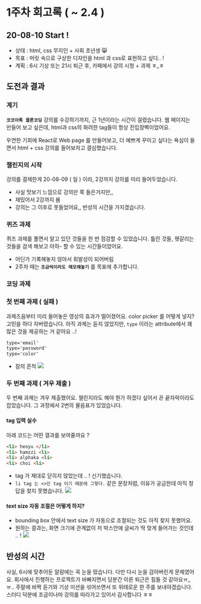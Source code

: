 # 1주차 회고록 ( ~ 2.4 )
## 20-08-10 Start ! 
- 상태 : html, css 무지인 + 사회 초년생 :smile_cat: 
- 목표 : 머릿 속으로 구상한 디자인을 html 과 css로 표현하고 싶다.. !
- 계획 : 6시 기상 또는 21시 퇴근 후, 카페에서 강의 시청 + 과제 ㅎ_ㅎ

## 도전과 결과
### 계기 
**`코코아톡 클론코딩`** 강의를 수강하기까지, 근 1년이라는 시간이 걸렸습니다. 웹 페이지는 만들어 보고 싶은데, html과 css의 화려한 tag들이 항상 진입장벽이었어요.

우연한 기회에 React로 Web page 를 만들어보고, 더 예쁘게 꾸미고 싶다는 욕심이 들면서 html + css 강의를 들어보자고 결심했습니다.

### 챌린지의 시작
강의를 결제한게 20-08-09 ( 일 ) 이라, 2강까지 강의를 미리 들어두었습니다.
- 사실 맛보기 느낌으로 강의만 쭉 들은거지만,,
- 재밌어서 2강까지 봄
- 강의는 그 이후로 못들었어요,, 반성의 시간을 가지겠습니다.

### 퀴즈 과제
퀴즈 과제를 풀면서 알고 있던 것들을 한 번 점검할 수 있었습니다. 틀린 것들, 헷갈리는 것들을 검색 해보고 아하- 할 수 있는 시간들이었어요.
- 어딘가 기록해놓지 않아서 휘발성이 되어버림
- 2주차 때는 **`조금씩이라도 메모해놓기`** 를 목표에 추가합니다.

### 코딩 과제
### 첫 번째 과제 ( 실패 )
과제즈음부터 미리 들어놓은 영상의 효과가 떨어졌어요. color picker 를 어떻게 넣지? 고민을 하다 자버렸습니다. 아직 과제는 듣지 않았지만, `type` 이라는 attribute에서 꽤 많은 것을 제공하는 거 같아요 ..!
``` html
type='email'
type='password'
type='color'
```
- 잠의 흔적 
![](https://i.imgur.com/a9HiZE0.png)


### 두 번째 과제 ( 겨우 제출 )
두 번째 과제는 겨우 제출했어요. 챌린지라도 해야 뭔가 하겠다 싶어서 끈 끝자락이라도 잡았습니다. 그 과정에서 2번의 물음표가 있었습니다.
#### tag 입력 실수
아래 코드는 어떤 결과를 보여줄까요 ? 
``` html
<li> heoyu </li>
<li> hamzzi <li>
<li> alphaka <li>
<li> choi <li>
```
- tag 가 제대로 닫히지 않았는데 .. ! 신기했습니다.
- `li tag 는 <>인 tag 이기 때문에 그렇다.` 같은 문장처럼, 이유가 궁금한데 아직 정답을 찾지 못했습니다.
![](https://i.imgur.com/xjKyuHb.png)

#### text size 자동 조절은 어떻게 하지?
- bounding box 안에서 text size 가 자동으로 조절되는 것도 아직 찾지 못했어요.
- 원하는 결과는, 화면 크기에 관계없이 저 박스안에 글씨가 딱 맞게 들어가는 것인데 .. !
![](https://i.imgur.com/Bmowkg9.png)


## 반성의 시간
사실, 6시에 맞추어둔 알람에는 꼭 눈을 떴습니다. 다만 다시 눈을 감아버린게 문제였어요. 회사에서 진행하는 프로젝트가 바빠지면서 당분간 이른 퇴근은 힘들 것 같아요ㅠ_ㅠ.. 주말에 바짝 듣기와 기상 미션을 섞어쓰면서 또 위태로운 한 주를 보내야겠습니다. 스터디 덕분에 조금이나마 강의를 따라가고 있어서 감사합니다 ㅎㅎ 
